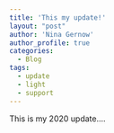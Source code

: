 ```yaml
---
title: 'This my update!'
layout: "post"
author: 'Nina Gernow'
author_profile: true
categories:
  - Blog
tags:
  - update
  - light
  - support
---
```


This is my 2020 update....
